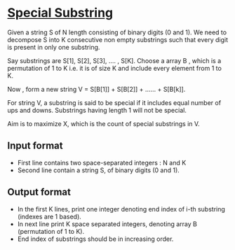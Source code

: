 # [Special Substring][link]

Given a string S of N length consisting of binary digits (0 and 1). We need to decompose S into K consecutive non empty substrings such that every digit is present in only one substring.

Say substrings are S[1], S[2], S[3], .... , S[K]. Choose a array B , which is a permutation of 1 to K i.e. it is of size K and include every element from 1 to K.

Now , form a new string V = S[B[1]] + S[B[2]] + ...... + S[B[k]].

For string V, a substring is said to be special if it includes equal number of ups and downs. Substrings having length 1 will not be special.

Aim is to maximize X, which is the count of special substrings in V.

## Input format

- First line contains two space-separated integers : N and K
- Second line contain a string S, of binary digits (0 and 1).

## Output format

- In the first K lines, print one integer denoting end index of i-th substring (indexes are 1 based).
- In next line print K space separated integers, denoting array B (permutation of 1 to K).
- End index of substrings should be in increasing order.

[link]: https://www.hackerearth.com/practice/algorithms/greedy/basics-of-greedy-algorithms/practice-problems/approximate/as-23d8d46d/
